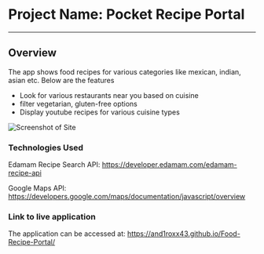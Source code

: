# Project Name: Pocket Recipe Portal

___

## Overview
The app shows food recipes for various categories like mexican, indian, asian etc.
Below are the features
- Look for various restaurants near you based on cuisine
- filter vegetarian, gluten-free options
- Display youtube recipes for various cuisine types

![Screenshot of Site](https://i.gyazo.com/5224d4f24a09df5d214223a6be9003bc.jpg)

### Technologies Used
Edamam Recipe Search API: https://developer.edamam.com/edamam-recipe-api

Google Maps API: https://developers.google.com/maps/documentation/javascript/overview

### Link to live application
The application can be accessed at: https://and1roxx43.github.io/Food-Recipe-Portal/
